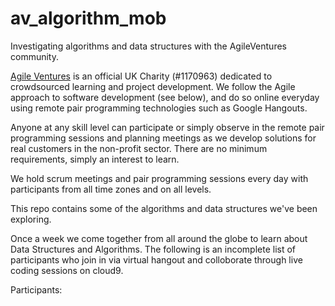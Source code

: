 # av_algorithm_mob
Investigating algorithms and data structures with the AgileVentures community.

[Agile Ventures](https://www.agileventures.org/) is an official UK Charity (#1170963) dedicated to crowdsourced learning and project development. We follow the Agile approach to software development (see below), and do so online everyday using remote pair programming technologies such as Google Hangouts.

Anyone at any skill level can participate or simply observe in the remote pair programming sessions and planning meetings as we develop solutions for real customers in the non-profit sector. There are no minimum requirements, simply an interest to learn.

We hold scrum meetings and pair programming sessions every day with participants from all time zones and on all levels.

This repo contains some of the algorithms and data structures we've been exploring.

Once a week we come together from all around the globe to learn about Data Structures and Algorithms. The following is an incomplete list of participants who join in via virtual hangout and colloborate through live coding sessions on cloud9.

Participants:
